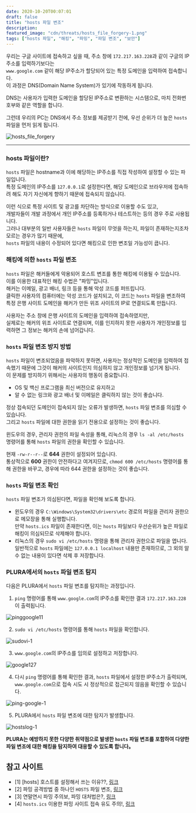 ```yaml
---
date: 2020-10-20T00:07:01
draft: false
title: "hosts 파일 변조"
description: 
featured_image: "cdn/threats/hosts_file_forgery-1.png"
tags: ["hosts 파일", "해킹", "파밍", "파일 변조", "보안"]
---
```


우리는 구글 사이트에 접속하고 싶을 때, 주소 창에 `172.217.163.228`과 같이 구글의 IP주소를 입력하기보다는  
`www.google.com` 같이 해당 IP주소가 할당되어 있는 특정 도메인을 입력하여 접속합니다.  
이 과정은 DNS(Domain Name System)가 있기에 작동하게 됩니다.  

DNS는 사용자가 입력한 도메인을 할당된 IP주소로 변환하는 시스템으로, 마치 전화번호부와 같은 역할을 합니다.  

그런데 우리의 PC는 DNS에서 주소 정보를 제공받기 전에, 우선 순위가 더 높은 `hosts` 파일을 먼저 읽게 됩니다.  

<!--more-->
![hosts_file_forgery](https://blog.plura.io/cdn/threats/hosts_file_forgery-1.png)

---

### hosts 파일이란?

`hosts` 파일은 hostname과 이에 해당하는 IP주소를 직접 작성하여 설정할 수 있는 파일입니다.  
특정 도메인의 IP주소를 `127.0.0.1`로 설정한다면, 해당 도메인으로 브라우저에 접속하려 해도 자기 자신에게 향하기 때문에 접속되지 않습니다.  

이런 식으로 특정 사이트 및 광고를 차단하는 방식으로 이용할 수도 있고,  
개발자들이 개발 과정에서 개인 IP주소를 등록하거나 테스트하는 등의 경우 주로 사용됩니다.  
그러나 대부분의 일반 사용자들은 `hosts` 파일이 무엇을 하는지, 파일이 존재하는지조차 모르는 경우가 많기 때문에,  
`hosts` 파일의 내용이 수정되어 있다면 해킹으로 인한 변조일 가능성이 큽니다.  

### 해킹에 의한 `hosts` 파일 변조

`hosts` 파일은 해커들에게 악용되어 호스트 변조를 통한 해킹에 이용될 수 있습니다.  
이를 이용한 대표적인 해킹 수법은 "파밍"입니다.  
해커는 이메일, 광고 배너, 링크 등을 통해 악성 코드를 퍼뜨립니다.  
클릭한 사용자의 컴퓨터에는 악성 코드가 설치되고, 이 코드는 `hosts` 파일을 변조하여 특정 은행 사이트 도메인을 해커가 만든 위조 사이트의 IP로 연결되도록 만듭니다.  

사용자는 주소 창에 은행 사이트의 도메인을 입력하여 접속하였지만,  
실제로는 해커의 위조 사이트로 연결되며, 이를 인지하지 못한 사용자가 개인정보를 입력하면 그 정보는 해커의 손에 넘어갑니다.  

### `hosts` 파일 변조 방지 방법

`hosts` 파일이 변조되었음을 파악하지 못하면, 사용자는 정상적인 도메인을 입력하여 접속했기 때문에 그것이 해커의 사이트인지 의심하지 않고 개인정보를 넘기게 됩니다.  
이 문제를 방지하기 위해서는 사용자의 행동이 중요합니다.  
- OS 및 백신 프로그램을 최신 버전으로 유지하고  
- 알 수 없는 링크와 광고 배너 및 이메일은 클릭하지 않는 것이 좋습니다.  

정상 접속되던 도메인이 접속되지 않는 오류가 발생하면, `hosts` 파일 변조를 의심할 수 있습니다.  
그리고 `hosts` 파일에 대한 권한을 읽기 전용으로 설정하는 것이 좋습니다.  

윈도우의 경우, 관리자 권한의 파일 속성을 통해, 리눅스의 경우 `ls -al /etc/hosts` 명령어를 통해 `hosts` 파일의 권한을 확인할 수 있습니다.  

현재 `-rw-r--r--`로 **644** 권한이 설정되어 있습니다.  
통상적으로 **600** 권한이 안전하다고 여겨지므로, `chmod 600 /etc/hosts` 명령어를 통해 권한을 바꾸고, 경우에 따라 644 권한을 설정하는 것이 좋습니다.  

### `hosts` 파일 변조 확인

`hosts` 파일 변조가 의심된다면, 파일을 확인해 보도록 합니다.  
- 윈도우의 경우 `C:\Windows\System32\drivers\etc` 경로의 파일을 관리자 권한으로 메모장을 통해 실행합니다.  
  만약 `hosts.ics` 파일이 존재한다면, 이는 `hosts` 파일보다 우선순위가 높은 파일로 해킹이 의심되므로 삭제해야 합니다.  
- 리눅스의 경우 `sudo vi /etc/hosts` 명령을 통해 관리자 권한으로 파일을 엽니다.  
  일반적으로 `hosts` 파일에는 `127.0.0.1 localhost` 내용만 존재하므로, 그 외의 알 수 없는 내용이 있다면 삭제 후 저장합니다.  

### PLURA에서의 `hosts` 파일 변조 탐지

다음은 PLURA에서 `hosts` 파일 변조를 탐지하는 과정입니다.

1. `ping` 명령어를 통해 `www.google.com`의 IP주소를 확인한 결과 `172.217.163.228`이 출력됩니다.

![pinggoogle11](https://github.com/user-attachments/assets/d64bd956-ff8f-4c56-b49b-decb7657dbc7)

2. `sudo vi /etc/hosts` 명령어를 통해 `hosts` 파일을 확인합니다.

![sudovi-1](https://github.com/user-attachments/assets/c13dc459-72c6-4c0e-a535-0b2033a62ab5)

3. `www.google.com`의 IP주소를 임의로 설정하고 저장합니다.

![google127](https://github.com/user-attachments/assets/96366bf2-22b0-41e7-b007-3e720284055b)

4. 다시 `ping` 명령어를 통해 확인한 결과, `hosts` 파일에서 설정한 IP주소가 출력되며, `www.google.com`으로 접속 시도 시 정상적으로 접근되지 않음을 확인할 수 있습니다.

![ping-google-1](https://github.com/user-attachments/assets/a2b6a210-be92-49f4-aa1a-d1d1c37dc8f6)

5. PLURA에서 `hosts` 파일 변조에 대한 탐지가 발생합니다.

![hostslog-1](https://github.com/user-attachments/assets/449e7c2b-cd1a-42fa-8050-ad9cb82a2b3e)

**PLURA는 예방하지 못한 다양한 취약점으로 발생한 `hosts` 파일 변조를 포함하여 다양한 파일 변조에 대한 해킹을 탐지하여 대응할 수 있도록 합니다。**

## 참고 사이트

- [1] [hosts] 호스트를 설정해서 쓰는 이유??, [링크](https://bit.ly/3jOAniL)
- [2] 파밍 공격방법 중 하나인 `HOSTS` 파일 변조, [링크](https://bit.ly/35SZdJk)
- [3] 연말연시 파밍 주의보, 파밍 대처법은?, [링크](https://bit.ly/2JvEzYh)
- [4] `hosts.ics` 이용한 파밍 사이트 접속 유도 주의!, [링크](https://bit.ly/2JtfxsH)
